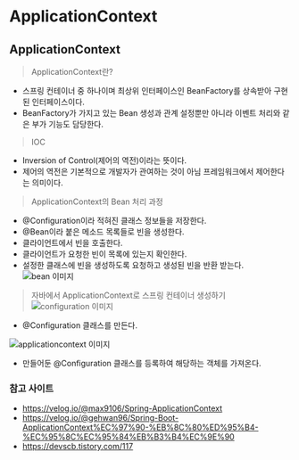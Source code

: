 ApplicationContext
=============

## ApplicationContext
> ApplicationContext란?
  - 스프링 컨테이너 중 하나이며 최상위 인터페이스인 BeanFactory를 상속받아 구현된 인터페이스이다.
  - BeanFactory가 가지고 있는 Bean 생성과 관계 설정뿐만 아니라 이벤트 처리와 같은 부가 기능도 담당한다.

> IOC
  - Inversion of Control(제어의 역전)이라는 뜻이다.
  - 제어의 역전은 기본적으로 개발자가 관여하는 것이 아님 프레임워크에서 제어한다는 의미이다.

> ApplicationContext의 Bean 처리 과정
  - @Configuration이라 적혀진 클래스 정보들을 저장한다.
  - @Bean이라 붙은 메소드 목록들로 빈을 생성한다.
  - 클라이언트에서 빈을 호출한다.
  - 클라이언트가 요청한 빈이 목록에 있는지 확인한다.
  - 설정한 클래스에 빈을 생성하도록 요청하고 생성된 빈을 반환 받는다.
  ![bean 이미지](/Java/images/bean.png)

> 자바에서 ApplicationContext로 스프링 컨테이너 생성하기
  ![configuration 이미지](/Java/images/configuration.png)
  - @Configuration 클래스를 만든다.

  ![applicationcontext 이미지](/Java/images/applicationcontext.png)
  - 만들어둔 @Configuration 클래스를 등록하여 해당하는 객체를 가져온다.

### 참고 사이트
- https://velog.io/@max9106/Spring-ApplicationContext
- https://velog.io/@gehwan96/Spring-Boot-ApplicationContext%EC%97%90-%EB%8C%80%ED%95%B4-%EC%95%8C%EC%95%84%EB%B3%B4%EC%9E%90
- https://devscb.tistory.com/117
